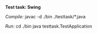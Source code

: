 **Test task: Swing**


*Compile:*
javac -d ./bin ./testtask/*.java

*Run:*
cd ./bin
java testtask.TestApplication


